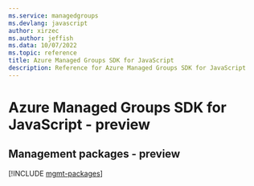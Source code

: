 ```yaml
---
ms.service: managedgroups
ms.devlang: javascript
author: xirzec
ms.author: jeffish
ms.data: 10/07/2022
ms.topic: reference
title: Azure Managed Groups SDK for JavaScript
description: Reference for Azure Managed Groups SDK for JavaScript
---
```

# Azure Managed Groups SDK for JavaScript - preview

## Management packages - preview
[!INCLUDE [mgmt-packages](managed-groups-mgmt-index.md)]